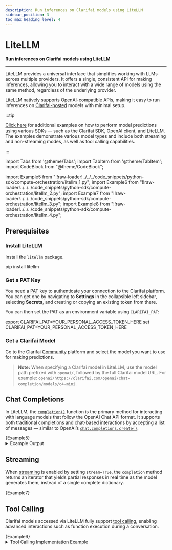 ```yaml
---
description: Run inferences on Clarifai models using LiteLLM  
sidebar_position: 3
toc_max_heading_level: 4
---
```


# LiteLLM 

**Run inferences on Clarifai models using LiteLLM**
<hr />

LiteLLM provides a universal interface that simplifies working with LLMs across multiple providers. It offers a single, consistent API for making inferences, allowing you to interact with a wide range of models using the same method, regardless of the underlying provider.

LiteLLM natively supports OpenAI-compatible APIs, making it easy to run inferences on [Clarifai-hosted](https://docs.litellm.ai/docs/providers/clarifai) models with minimal setup.

:::tip

[Click here](https://github.com/Clarifai/examples/tree/main/models/model_predict) for additional examples on how to perform model predictions using various SDKs — such as the Clarifai SDK, OpenAI client, and LiteLLM. The examples demonstrate various model types and include both streaming and non-streaming modes, as well as tool calling capabilities.

:::

import Tabs from '@theme/Tabs';
import TabItem from '@theme/TabItem';
import CodeBlock from "@theme/CodeBlock";


import Example5 from "!!raw-loader!../../../code_snippets/python-sdk/compute-orchestration/litellm_1.py";
import Example6 from "!!raw-loader!../../../code_snippets/python-sdk/compute-orchestration/litellm_2.py";
import Example7 from "!!raw-loader!../../../code_snippets/python-sdk/compute-orchestration/litellm_3.py";
import Example8 from "!!raw-loader!../../../code_snippets/python-sdk/compute-orchestration/litellm_4.py";

## Prerequisites

### Install LiteLLM 

Install the `litellm` package.

<Tabs groupId="code">
<TabItem value="bash" label="Python">
    <CodeBlock className="language-bash"> pip install litellm </CodeBlock>
</TabItem>
</Tabs>

### Get a PAT Key

You need a [PAT](https://docs.clarifai.com/control/authentication/pat) key to authenticate your connection to the Clarifai platform. You can get one by navigating to **Settings** in the collapsible left sidebar, selecting **Secrets**, and creating or copying an existing token from there.

You can then set the PAT as an environment variable using `CLARIFAI_PAT`:

<Tabs groupId="code">
<TabItem value="bash" label="Unix-Like Systems">
    <CodeBlock className="language-bash"> export CLARIFAI_PAT=YOUR_PERSONAL_ACCESS_TOKEN_HERE </CodeBlock>
</TabItem>
<TabItem value="bash2" label="Windows">
    <CodeBlock className="language-bash"> set CLARIFAI_PAT=YOUR_PERSONAL_ACCESS_TOKEN_HERE </CodeBlock>
</TabItem>
</Tabs>


### Get a Clarifai Model

Go to the Clarifai [Community](https://clarifai.com/explore) platform and select the model you want to use for making predictions.

> **Note:** When specifying a Clarifai model in LiteLLM, use the model path prefixed with `openai/`, followed by the full Clarifai model URL.
For example: `openai/https://clarifai.com/openai/chat-completion/models/o4-mini`.

## Chat Completions

In LiteLLM, the [`completion()`](https://docs.litellm.ai/docs/completion) function is the primary method for interacting with language models that follow the OpenAI Chat API format. It supports both traditional completions and chat-based interactions by accepting a list of messages — similar to OpenAI’s [`chat.completions.create()`](https://docs.clarifai.com/compute/providers/open-ai#chat-completions).

<Tabs>
<TabItem value="python" label="Python SDK">
    <CodeBlock className="language-python">{Example5}</CodeBlock>
</TabItem>
</Tabs>

<details>
  <summary>Example Output</summary>
    <CodeBlock className="language-text">Hey there! I'm doing well, thanks for asking! How are you doing today? Is there anything I can help you with or would you like to chat about something?</CodeBlock>
</details>

## Streaming

When [streaming](https://docs.litellm.ai/docs/completion/stream) is enabled by setting `stream=True`, the `completion` method returns an iterator that yields partial responses in real time as the model generates them, instead of a single complete dictionary.

<Tabs>
<TabItem value="python" label="Python SDK">
    <CodeBlock className="language-python">{Example7}</CodeBlock>
</TabItem>
</Tabs>

## Tool Calling

Clarifai models accessed via LiteLLM fully support [tool calling](https://docs.clarifai.com/compute/models/inference/api#tool-calling), enabling advanced interactions such as function execution during a conversation.

<Tabs>
<TabItem value="python" label="Python SDK">
    <CodeBlock className="language-python">{Example6}</CodeBlock>
</TabItem>
</Tabs>

<details>
  <summary> Tool Calling Implementation Example</summary>
    <CodeBlock className="language-python">{Example8} </CodeBlock>
</details>
